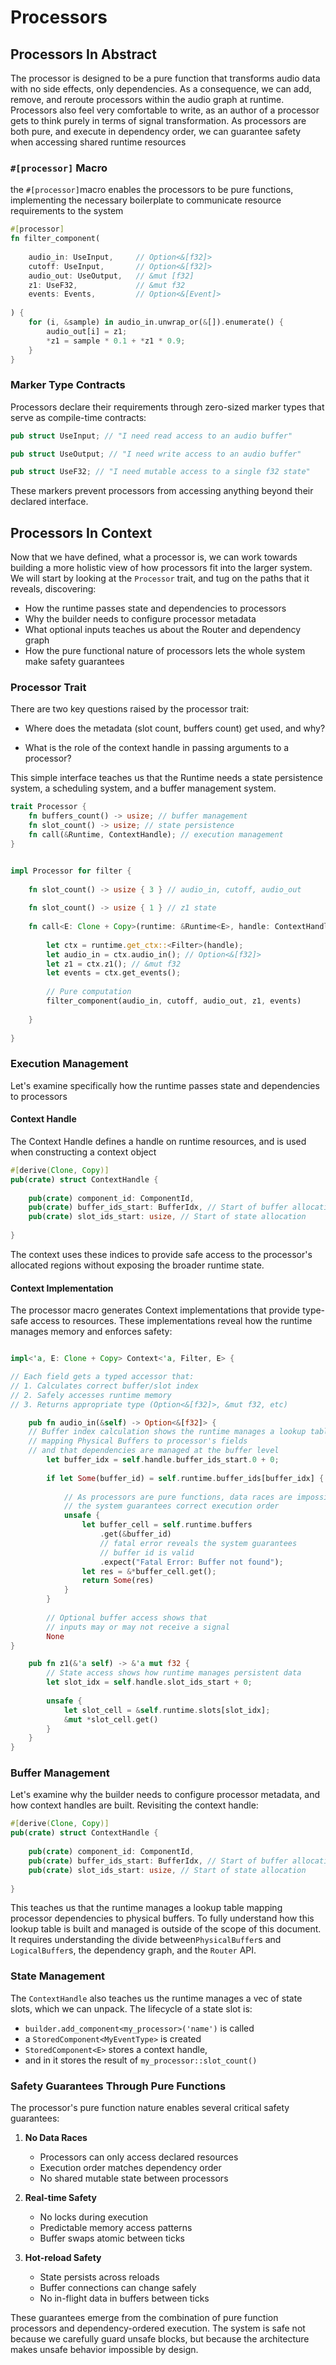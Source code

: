 # Processors

## Processors In Abstract

The processor is designed to be a pure function that transforms audio data with no side effects, only dependencies. As a consequence, we can add, remove, and reroute processors within the audio graph at runtime. Processors also feel very comfortable to write, as an author of a processor gets to think purely in terms of signal transformation. As processors are both pure, and execute in dependency order, we can guarantee safety when accessing shared runtime resources

### `#[processor]` Macro

the `#[processor]`macro enables the processors to be pure functions, implementing the necessary boilerplate to communicate resource requirements to the system

```rust
#[processor]
fn filter_component(
	
	audio_in: UseInput,     // Option<&[f32]>
	cutoff: UseInput,       // Option<&[f32]>
	audio_out: UseOutput,   // &mut [f32]
	z1: UseF32,             // &mut f32
	events: Events,         // Option<&[Event]>
	
) { 
	for (i, &sample) in audio_in.unwrap_or(&[]).enumerate() {
		audio_out[i] = z1;
		*z1 = sample * 0.1 + *z1 * 0.9;
	}
}
```
### Marker Type Contracts

Processors declare their requirements through zero-sized marker types that serve as compile-time contracts:

```rust
pub struct UseInput; // "I need read access to an audio buffer"

pub struct UseOutput; // "I need write access to an audio buffer"

pub struct UseF32; // "I need mutable access to a single f32 state"
```

These markers prevent processors from accessing anything beyond their declared interface.

## Processors In Context

Now that we have defined, what a processor is, we can work towards building a more holistic view of how processors fit into the larger system. We will start by looking at the `Processor` trait, and tug on the paths that it reveals, discovering:

- How the runtime passes state and dependencies to processors
- Why the builder needs to configure processor metadata 
- What optional inputs teaches us about the Router and dependency graph
- How the pure functional nature of processors lets the whole system make safety guarantees

### Processor Trait

There are two key questions raised by the processor trait:

- Where does the metadata (slot count, buffers count) get used, and why?

- What is the role of the context handle in passing arguments to a processor?

This simple interface teaches us that the Runtime needs a state persistence system, a scheduling system, and a buffer management system. 

```rust
trait Processor {
	fn buffers_count() -> usize; // buffer management
	fn slot_count() -> usize; // state persistence
	fn call(&Runtime, ContextHandle); // execution management
}
```

```rust

impl Processor for filter {
	
	fn slot_count() -> usize { 3 } // audio_in, cutoff, audio_out
	
	fn slot_count() -> usize { 1 } // z1 state
	
	fn call<E: Clone + Copy>(runtime: &Runtime<E>, handle: ContextHandle) {
		
		let ctx = runtime.get_ctx::<Filter>(handle);
		let audio_in = ctx.audio_in(); // Option<&[f32]>
		let z1 = ctx.z1(); // &mut f32
		let events = ctx.get_events();
		
		// Pure computation
		filter_component(audio_in, cutoff, audio_out, z1, events)
		
	}
	
}
```

### Execution Management
Let's examine specifically how the runtime passes state and dependencies to processors
#### Context Handle
The Context Handle defines a handle on runtime resources, and is used when constructing a context object

```rust
#[derive(Clone, Copy)]
pub(crate) struct ContextHandle {
	
	pub(crate) component_id: ComponentId,
	pub(crate) buffer_ids_start: BufferIdx, // Start of buffer allocation
	pub(crate) slot_ids_start: usize, // Start of state allocation
	
}
```
The context uses these indices to provide safe access to the processor's allocated regions without exposing the broader runtime state.

#### Context Implementation

The processor macro generates Context implementations that provide type-safe access to resources. These implementations reveal how the runtime manages memory and enforces safety:

```rust

impl<'a, E: Clone + Copy> Context<'a, Filter, E> {

// Each field gets a typed accessor that:
// 1. Calculates correct buffer/slot index
// 2. Safely accesses runtime memory
// 3. Returns appropriate type (Option<&[f32]>, &mut f32, etc)

	pub fn audio_in(&self) -> Option<&[f32]> {
	// Buffer index calculation shows the runtime manages a lookup table
	// mapping Physical Buffers to processor's fields
	// and that dependencies are managed at the buffer level
		let buffer_idx = self.handle.buffer_ids_start.0 + 0;
		
		if let Some(buffer_id) = self.runtime.buffer_ids[buffer_idx] {
			
			// As processors are pure functions, data races are impossible
			// the system guarantees correct execution order
			unsafe {
				let buffer_cell = self.runtime.buffers
					.get(&buffer_id)
					// fatal error reveals the system guarantees
					// buffer id is valid
					.expect("Fatal Error: Buffer not found");
				let res = &*buffer_cell.get();
				return Some(res)
			}
		}
		
		// Optional buffer access shows that
		// inputs may or may not receive a signal
		None
}

	pub fn z1(&'a self) -> &'a mut f32 {
		// State access shows how runtime manages persistent data
		let slot_idx = self.handle.slot_ids_start + 0;
		
		unsafe {
			let slot_cell = &self.runtime.slots[slot_idx];
			&mut *slot_cell.get()
		}
	}
}

```

### Buffer Management 
Let's examine why the builder needs to configure processor metadata, and how context handles are built. Revisiting the context handle:
```rust
#[derive(Clone, Copy)]
pub(crate) struct ContextHandle {
	
	pub(crate) component_id: ComponentId,
	pub(crate) buffer_ids_start: BufferIdx, // Start of buffer allocation
	pub(crate) slot_ids_start: usize, // Start of state allocation
	
}
```
This teaches us that the runtime manages a lookup table mapping processor dependencies to physical buffers. To fully understand how this lookup table is built and managed is outside of the scope of this document. It requires understanding the divide between`PhysicalBuffer`s and `LogicalBuffer`s, the dependency graph, and the `Router` API.

### State Management
The `ContextHandle` also teaches us the runtime manages a vec of state slots, which we can unpack. The lifecycle of a state slot is:
- `builder.add_component<my_processor>('name')` is called
- a `StoredComponent<MyEventType>` is created
- `StoredComponent<E>`  stores  a context handle,
- and in it stores the result of `my_processor::slot_count()`

### Safety Guarantees Through Pure Functions

The processor's pure function nature enables several critical safety guarantees:

1. **No Data Races**
	- Processors can only access declared resources
	- Execution order matches dependency order
	- No shared mutable state between processors

2. **Real-time Safety**
	- No locks during execution
	- Predictable memory access patterns
	- Buffer swaps atomic between ticks

3. **Hot-reload Safety**
	- State persists across reloads
	- Buffer connections can change safely
	- No in-flight data in buffers between ticks

These guarantees emerge from the combination of pure function processors and dependency-ordered execution. The system is safe not because we carefully guard unsafe blocks, but because the architecture makes unsafe behavior impossible by design.